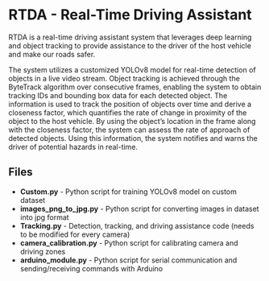 # RTDA - Real-Time Driving Assistant

RTDA is a real-time driving assistant system that leverages deep learning and object tracking to provide assistance to the driver of the host vehicle and make our roads safer.

The system utilizes a customized YOLOv8 model for real-time detection of objects in a live video stream. Object tracking is achieved through the ByteTrack algorithm over consecutive frames, enabling the system to obtain tracking IDs and bounding box data for each detected object. The information is used to track the position of objects over time and derive a closeness factor, which quantifies the rate of change in proximity of the object to the host vehicle. By using the object’s location in the frame along with the closeness factor, the system can assess the rate of approach of detected objects. Using this information, the system notifies and warns the driver of potential hazards in real-time.

## Files

- **Custom.py** - Python script for training YOLOv8 model on custom dataset
- **images_png_to_jpg.py** - Python script for converting images in dataset into jpg format
- **Tracking.py** - Detection, tracking, and driving assistance code (needs to be modified for every camera)
- **camera_calibration.py** - Python script for calibrating camera and driving zones
- **arduino_module.py** - Python script for serial communication and sending/receiving commands with Arduino
